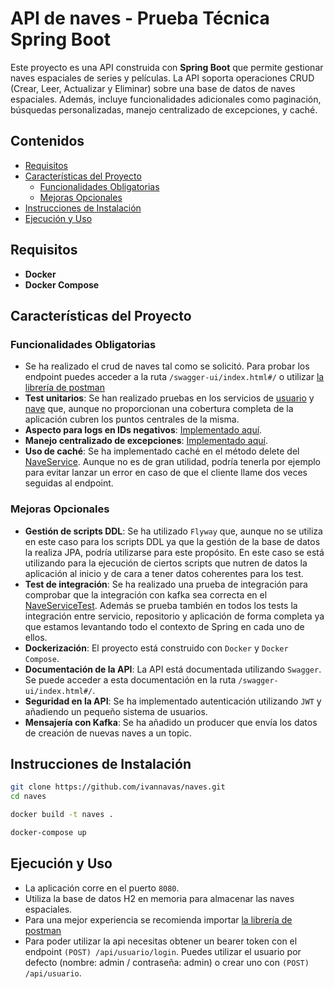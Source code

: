 # API de naves - Prueba Técnica Spring Boot

Este proyecto es una API construida con **Spring Boot** que permite gestionar naves espaciales de series y películas. La API soporta operaciones CRUD (Crear, Leer, Actualizar y Eliminar) sobre una base de datos de naves espaciales. Además, incluye funcionalidades adicionales como paginación, búsquedas personalizadas, manejo centralizado de excepciones, y caché.

## Contenidos

- [Requisitos](#requisitos)
- [Características del Proyecto](#características-del-proyecto)
  - [Funcionalidades Obligatorias](#funcionalidades-obligatorias)
  - [Mejoras Opcionales](#mejoras-opcionales)
- [Instrucciones de Instalación](#instrucciones-de-instalación)
- [Ejecución y Uso](#ejecución-y-uso)

## Requisitos

- **Docker**
- **Docker Compose**

## Características del Proyecto

### Funcionalidades Obligatorias

- Se ha realizado el crud de naves tal como se solicitó. Para probar los endpoint puedes acceder a la ruta `/swagger-ui/index.html#/` o utilizar [la librería de postman](./libreria_postman.json)
- **Test unitarios**: Se han realizado pruebas en los servicios de [usuario](./src/test/java/com/ivan/naves/service/usuario/UsuarioServiceTest.java) y [nave](./src/test/java/com/ivan/naves/service/nave/NaveServiceTest.java) que, aunque no proporcionan una cobertura completa de la aplicación cubren los puntos centrales de la misma.
- **Aspecto para logs en IDs negativos**: [Implementado aquí](./src/main/java/com/ivan/naves/aspect/LoggingAspect.java).
- **Manejo centralizado de excepciones**: [Implementado aquí](./src/main/java/com/ivan/naves/advice/ExceptionControllerAdvice.java).
- **Uso de caché**: Se ha implementado caché en el método delete del [NaveService](./src/main/java/com/ivan/naves/service/nave/NaveService.java). Aunque no es de gran utilidad, podría tenerla por ejemplo para evitar lanzar un error en caso de que el cliente llame dos veces seguidas al endpoint.

### Mejoras Opcionales

- **Gestión de scripts DDL**: Se ha utilizado `Flyway` que, aunque no se utiliza en este caso para los scripts DDL ya que la gestión de la base de datos la realiza JPA, podría utilizarse para este propósito. En este caso se está utilizando para la ejecución de ciertos scripts que nutren de datos la aplicación al inicio y de cara a tener datos coherentes para los test.
- **Test de integración**: Se ha realizado una prueba de integración para comprobar que la integración con kafka sea correcta en el [NaveServiceTest](./src/test/java/com/ivan/naves/service/nave/NaveServiceTest.java). Además se prueba también en todos los tests la integración entre servicio, repositorio y aplicación de forma completa ya que estamos levantando todo el contexto de Spring en cada uno de ellos.
- **Dockerización**: El proyecto está construido con `Docker` y `Docker Compose`.
- **Documentación de la API**: La API está documentada utilizando `Swagger`. Se puede acceder a esta documentación en la ruta `/swagger-ui/index.html#/`.
- **Seguridad en la API**: Se ha implementado autenticación utilizando `JWT` y añadiendo un pequeño sistema de usuarios.
- **Mensajería con Kafka**: Se ha añadido un producer que envía los datos de creación de nuevas naves a un topic.

## Instrucciones de Instalación

```bash
git clone https://github.com/ivannavas/naves.git
cd naves
```

```bash
docker build -t naves .
```

```bash
docker-compose up
```

## Ejecución y Uso

- La aplicación corre en el puerto `8080`.
- Utiliza la base de datos H2 en memoria para almacenar las naves espaciales.
- Para una mejor experiencia se recomienda importar [la librería de postman](./libreria_postman.json)
- Para poder utilizar la api necesitas obtener un bearer token con el endpoint `(POST) /api/usuario/login`. Puedes utilizar el usuario por defecto (nombre: admin / contraseña: admin) o crear uno con `(POST) /api/usuario`.
